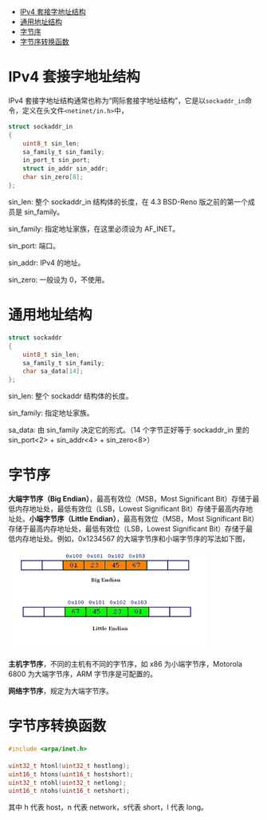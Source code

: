 - [IPv4 套接字地址结构](#IPv4-套接字地址结构)
- [通用地址结构](#通用地址结构)
- [字节序](#字节序)
- [字节序转换函数](#字节序转换函数)

# IPv4 套接字地址结构

IPv4 套接字地址结构通常也称为“网际套接字地址结构”，它是以`sockaddr_in`命令，定义在头文件`<netinet/in.h>`中，

```c
struct sockaddr_in
{
    uint8_t sin_len;
    sa_family_t sin_family;
    in_port_t sin_port;
    struct in_addr sin_addr;
    char sin_zero[8];
};
```

sin_len: 整个 sockaddr_in 结构体的长度，在 4.3 BSD-Reno 版之前的第一个成员是 sin_family。

sin_family: 指定地址家族，在这里必须设为 AF_INET。

sin_port: 端口。

sin_addr: IPv4 的地址。

sin_zero: 一般设为 0，不使用。

# 通用地址结构

```c
struct sockaddr
{
    uint8_t sin_len;
    sa_family_t sin_family;
    char sa_data[14];
};
```

sin_len: 整个 sockaddr 结构体的长度。

sin_family: 指定地址家族。

sa_data: 由 sin_family 决定它的形式。（14 个字节正好等于 sockaddr_in 里的 sin_port<2> + sin_addr<4> + sin_zero<8>）

# 字节序

**大端字节序（Big Endian）**，最高有效位（MSB，Most Significant Bit）存储于最低内存地址处，最低有效位（LSB，Lowest Significant Bit）存储于最高内存地址处。**小端字节序（Little Endian）**，最高有效位（MSB，Most Significant Bit）存储于最高内存地址处，最低有效位（LSB，Lowest Significant Bit）存储于最低内存地址处。例如，0x1234567 的大端字节序和小端字节序的写法如下图，

![](https://github.com/EthsonLiu/personal-notes/blob/master/_image/018.gif)

**主机字节序**，不同的主机有不同的字节序，如 x86 为小端字节序，Motorola 6800 为大端字节序，ARM 字节序是可配置的。

**网络字节序**，规定为大端字节序。

# 字节序转换函数

```c
#include <arpa/inet.h>

uint32_t htonl(uint32_t hostlong);
uint16_t htons(uint16_t hostshort);
uint32_t ntohl(uint32_t netlong);
uint16_t ntohs(uint16_t netshort);
```

其中 h 代表 host，n 代表 network，s代表 short，l 代表 long。




